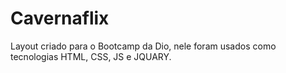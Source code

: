 # Cavernaflix
Layout criado para o Bootcamp da Dio, nele foram usados ​​como tecnologias HTML, CSS, JS e JQUARY.
